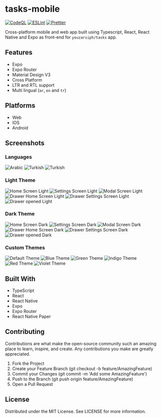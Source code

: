 # tasks-mobile

[![CodeQL](https://github.com/youzarsiph/tasks-mobile/actions/workflows/codeql.yml/badge.svg)](https://github.com/youzarsiph/tasks-mobile/actions/workflows/codeql.yml)
[![ESLint](https://github.com/youzarsiph/tasks-mobile/actions/workflows/eslint.yml/badge.svg)](https://github.com/youzarsiph/tasks-mobile/actions/workflows/eslint.yml)
[![Prettier](https://github.com/youzarsiph/tasks-mobile/actions/workflows/prettier.yml/badge.svg)](https://github.com/youzarsiph/tasks-mobile/actions/workflows/prettier.yml)

Cross-platform mobile and web app built using Typescript, React, React Native and Expo
as front-end for `youzarsiph/tasks` app.

## Features

- Expo
- Expo Router
- Material Design V3
- Cross Platform
- LTR and RTL support
- Multi lingual (`ar`, `en` and `tr`)

## Platforms

- Web
- IOS
- Android

## Screenshots

### Languages

![Arabic](screenshots/lang/ar.png)
![Turkish](screenshots/lang/en.png)
![Turkish](screenshots/lang/tr.png)

### Light Theme

![Home Screen Light](screenshots/light/home.png)
![Settings Screen Light](screenshots/light/settings.png)
![Modal Screen Light](screenshots/light/modal.png)
![Drawer Home Screen Light](screenshots/light/drawer-home.png)
![Drawer Settings Screen Light](screenshots/light/drawer-settings.png)
![Drawer opened Light](screenshots/light/drawer.png)

### Dark Theme

![Home Screen Dark](screenshots/dark/home.png)
![Settings Screen Dark](screenshots/dark/settings.png)
![Modal Screen Dark](screenshots/dark/modal.png)
![Drawer Home Screen Dark](screenshots/dark/drawer-home.png)
![Drawer Settings Screen Dark](screenshots/dark/drawer-settings.png)
![Drawer opened Dark](screenshots/dark/drawer.png)

### Custom Themes

![Default Theme](screenshots/themes/default.png)
![Blue Theme](screenshots/themes/blue.png)
![Green Theme](screenshots/themes/green.png)
![Indigo Theme](screenshots/themes/indigo.png)
![Red Theme](screenshots/themes/red.png)
![Violet Theme](screenshots/themes/violet.png)

## Built With

- TypeScript
- React
- React Native
- Expo
- Expo Router
- React Native Paper

## Contributing

Contributions are what make the open-source community such an amazing place to learn, inspire, and create. Any contributions you make are greatly appreciated.

1. Fork the Project
2. Create your Feature Branch (git checkout -b feature/AmazingFeature)
3. Commit your Changes (git commit -m 'Add some AmazingFeature')
4. Push to the Branch (git push origin feature/AmazingFeature)
5. Open a Pull Request

## License

Distributed under the MIT License. See LICENSE for more information.
